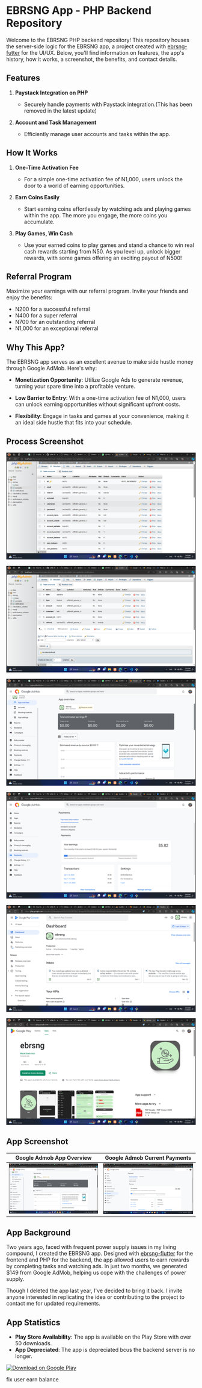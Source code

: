 # EBRSNG App - PHP Backend Repository

Welcome to the EBRSNG PHP backend repository! This repository houses the server-side logic for the EBRSNG app, a project created with [ebrsng-futter](https://github.com/devfemibadmus/ebrsng-flutter) for the UI/UX. Below, you'll find information on features, the app's history, how it works, a screenshot, the benefits, and contact details.

## Features

1. **Paystack Integration on PHP**
   - Securely handle payments with Paystack integration.(This has been removed in the latest update)

3. **Account and Task Management**
   - Efficiently manage user accounts and tasks within the app.

## How It Works

1. **One-Time Activation Fee**
   - For a simple one-time activation fee of N1,000, users unlock the door to a world of earning opportunities.

2. **Earn Coins Easily**
   - Start earning coins effortlessly by watching ads and playing games within the app. The more you engage, the more coins you accumulate.

3. **Play Games, Win Cash**
   - Use your earned coins to play games and stand a chance to win real cash rewards starting from N50. As you level up, unlock bigger rewards, with some games offering an exciting payout of N500!

## Referral Program

Maximize your earnings with our referral program. Invite your friends and enjoy the benefits:

- N200 for a successful referral
- N400 for a super referral
- N700 for an outstanding referral
- N1,000 for an exceptional referral

## Why This App?

The EBRSNG app serves as an excellent avenue to make side hustle money through Google AdMob. Here's why:

- **Monetization Opportunity**: Utilize Google Ads to generate revenue, turning your spare time into a profitable venture.

- **Low Barrier to Entry**: With a one-time activation fee of N1,000, users can unlock earning opportunities without significant upfront costs.

- **Flexibility**: Engage in tasks and games at your convenience, making it an ideal side hustle that fits into your schedule.

## Process Screenshot

![PhpMyAdmin Account](readme/Screenshot%20(998).png?raw=true)

![PhpMyAdmin Notification](readme/Screenshot%20(999).png?raw=true)

![Google Admob App Overview](readme/Screenshot%20(1002).png?raw=true)

![Google Admob Current Payments](readme/Screenshot%20(1003).png?raw=true)

![Google Play Console Dashboard](readme/Screenshot%20(1000).png?raw=true)

![Publish to Playstore](readme/Screenshot%20(1001).png?raw=true)

## App Screenshot

| Google Admob App Overview                   | Google Admob Current Payments    |
| ------------------------------------------- | -------------------------------- |
| ![Overview](readme/Screenshot%20(1002).png?raw=true) | ![Payments](readme/Screenshot%20(1003).png?raw=true) |

## App Background

Two years ago, faced with frequent power supply issues in my living compound, I created the EBRSNG app. Designed with [ebrsng-flutter](https://github.com/devfemibadmus/ebrsng-flutter) for the frontend and PHP for the backend, the app allowed users to earn rewards by completing tasks and watching ads. In just two months, we generated $149 from Google AdMob, helping us cope with the challenges of power supply.

Though I deleted the app last year, I've decided to bring it back. I invite anyone interested in replicating the idea or contributing to the project to contact me for updated requirements.

## App Statistics

- **Play Store Availability**: The app is available on the Play Store with over 50 downloads.
- **App Depreciated**: The app is depreciated bcus the backend server is no longer.

[![Download on Google Play](https://cloud.githubusercontent.com/assets/5692567/10923351/6b688a92-8278-11e5-9973-8ffbf3c5cc52.png)](https://play.google.com/store/apps/details?id=com.blackstackhub.ebrsng&hl=en-US&ah=WNIlRmUKRT1YYCEwY8gCKLCtK-k)



fix user earn balance